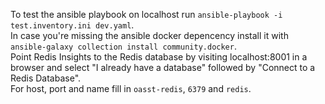 To test the ansible playbook on localhost run
`ansible-playbook -i test.inventory.ini dev.yaml`.\
In case you're missing the ansible docker depencency install it with `ansible-galaxy collection install community.docker`.\
Point Redis Insights to the Redis database by visiting localhost:8001 in a
browser and select "I already have a database" followed by "Connect to a Redis
Database".\
For host, port and name fill in `oasst-redis`, `6379` and `redis`.
